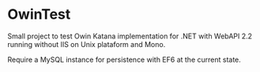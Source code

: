 OwinTest
========

Small project to test Owin Katana implementation for .NET with WebAPI 2.2 running without IIS on Unix plataform and Mono.

Require a MySQL instance for persistence with EF6 at the current state.
